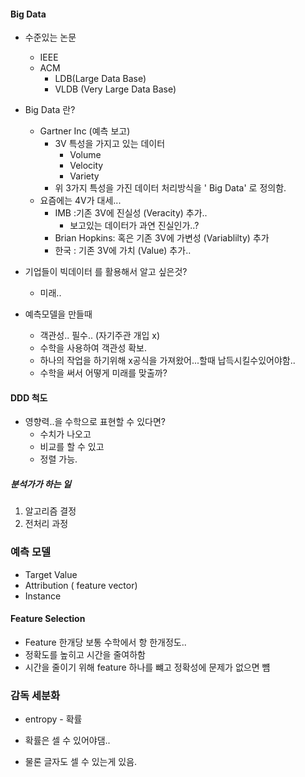 #### Big Data

- 수준있는 논문 	
  - IEEE
  - ACM
    - LDB(Large Data Base)
    - VLDB (Very Large Data Base)
- Big Data 란?
  - Gartner Inc (예측 보고)
    - 3V 특성을 가지고 있는 데이터
      - Volume
      - Velocity
      - Variety
    - 위 3가지 특성을 가진 데이터 처리방식을 ' Big Data' 로 정의함.
  - 요즘에는 4V가 대세...
    - IMB :기존 3V에 진실성 (Veracity) 추가.. 
      - 보고있는 데이터가 과연 진실인가..?
    - Brian Hopkins: 혹은 기존 3V에 가변성 (Variablilty) 추가 
    - 한국 : 기존 3V에 가치 (Value) 추가..
- 기업들이 빅데이터 를 활용해서 알고 싶은것?
  - 미래..



- 예측모델을 만들때
  - 객관성.. 필수.. (자기주관 개입 x)
  - 수학을 사용하여 객관성 확보.
  - 하나의 작업을 하기위해 x공식을 가져왔어...할때 납득시킬수있어야함..
  - 수학을 써서 어떻게 미래를 맞출까?



#### DDD 척도

- 영향력..을 수학으로 표현할 수 있다면?
  - 수치가 나오고 
  - 비교를 할 수 있고 
  - 정렬 가능.





##### 분석가가 하는 일

1. 알고리즘 결정
2.  전처리 과정



### 예측 모델

- Target Value
- Attribution ( feature vector)
- Instance



#### Feature Selection

- Feature 한개당 보통 수학에서 항 한개정도..
- 정확도를 높히고 시간을 줄여하함
- 시간을 줄이기 위해 feature 하나를 뺴고 정확성에 문제가 없으면 뻄



### 감독 세분화

- entropy - 확률

- 확률은 셀 수 있어야댐..

- 물론 글자도 셀 수 있는게 있음.

  

